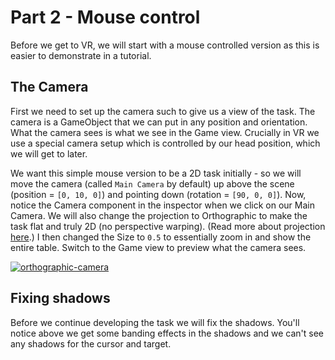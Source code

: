 # Part 2 - Mouse control

Before we get to VR, we will start with a mouse controlled version as this is easier to demonstrate in a tutorial. 

## The Camera

First we need to set up the camera such to give us a view of the task. The camera is a GameObject that we can put in any position and orientation. What the camera sees is what we see in the Game view. Crucially in VR we use a special camera setup which is controlled by our head position, which we will get to later.

We want this simple mouse version to be a 2D task initially - so we will move the camera (called `Main Camera` by default) up above the scene (position = `[0, 10, 0]`) and pointing down (rotation = `[90, 0, 0]`). Now, notice the Camera component in the inspector when we click on our Main Camera. We will also change the projection to Orthographic to make the task flat and truly 2D (no perspective warping). (Read more about projection [here](https://answers.unity.com/questions/1218955/comparing-orthographic-and-perspective-cameras.html).) I then changed the Size to `0.5` to essentially zoom in and show the entire table. Switch to the Game view to preview what the camera sees.

[![orthographic-camera](/uxf-tutorial/images/orthographic-camera.png)](/uxf-tutorial/images/orthographic-camera.png)

## Fixing shadows

Before we continue developing the task we will fix the shadows. You'll notice above we get some banding effects in the shadows and we can't see any shadows for the cursor and target.
